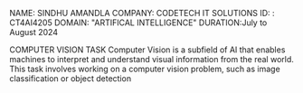 NAME: SINDHU AMANDLA 
COMPANY: CODETECH IT SOLUTIONS 
ID: : CT4AI4205 
DOMAIN: "ARTIFICAL INTELLIGENCE" 
DURATION:July to August 2024

COMPUTER VISION TASK
Computer Vision is a subfield of AI that enables machines to interpret
and understand visual information from the real world. This task involves
working on a computer vision problem, such as image classification or
object detection

